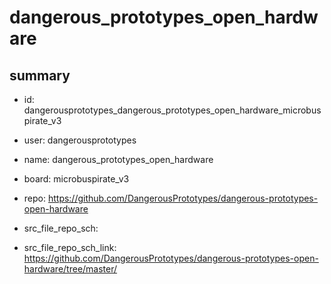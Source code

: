 # dangerous_prototypes_open_hardware
 
## summary 
* id: dangerousprototypes_dangerous_prototypes_open_hardware_microbuspirate_v3
* user: dangerousprototypes
* name: dangerous_prototypes_open_hardware
* board: microbuspirate_v3
* repo: https://github.com/DangerousPrototypes/dangerous-prototypes-open-hardware



* src_file_repo_sch: 
* src_file_repo_sch_link: https://github.com/DangerousPrototypes/dangerous-prototypes-open-hardware/tree/master/






